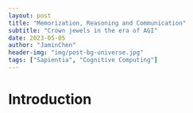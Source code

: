 ```yaml
---
layout: post
title: "Memorization, Reasoning and Communication"
subtitle: "Crown jewels in the era of AGI"
date: 2023-05-05
author: "JaminChen"
header-img: "img/post-bg-universe.jpg"
tags: ["Sapientia", "Cognitive Computing"]
---
```


# Introduction
